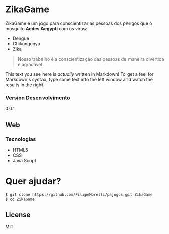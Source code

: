 # ZikaGame

ZikaGame é um jogo para conscientizar as pessoas dos perigos que o mosquito **Aedes Aegypti** com os vírus:

  - Dengue
  - Chikungunya
  - Zika

>Nosso trabalho é a conscientização das pessoas de maneira divertida e agradável. 

This text you see here is *actually* written in Markdown! To get a feel for Markdown's syntax, type some text into the left window and watch the results in the right.

### Version Desenvolvimento
0.0.1

## Web

### Tecnologias

 - HTML5
 - CSS
 - Java Script
 
# Quer ajudar?

```sh
$ git clone https://github.com/FilipeMorelli/pajogos.git ZikaGame
$ cd ZikaGame
```

License
----

MIT